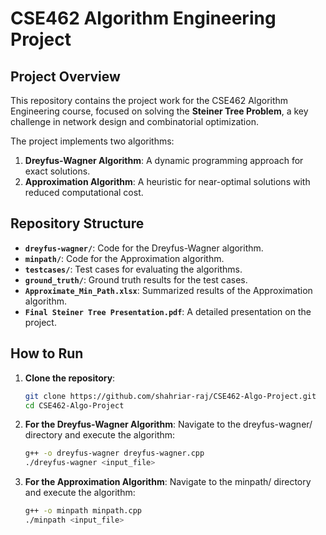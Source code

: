 # CSE462 Algorithm Engineering Project

## Project Overview

This repository contains the project work for the CSE462 Algorithm Engineering course, focused on solving the **Steiner Tree Problem**, a key challenge in network design and combinatorial optimization.

The project implements two algorithms:

1. **Dreyfus-Wagner Algorithm**: A dynamic programming approach for exact solutions.
2. **Approximation Algorithm**: A heuristic for near-optimal solutions with reduced computational cost.

## Repository Structure

- **`dreyfus-wagner/`**: Code for the Dreyfus-Wagner algorithm.
- **`minpath/`**: Code for the Approximation algorithm.
- **`testcases/`**: Test cases for evaluating the algorithms.
- **`ground_truth/`**: Ground truth results for the test cases.
- **`Approximate_Min_Path.xlsx`**: Summarized results of the Approximation algorithm.
- **`Final Steiner Tree Presentation.pdf`**: A detailed presentation on the project.

## How to Run

1. **Clone the repository**:

   ```bash
   git clone https://github.com/shahriar-raj/CSE462-Algo-Project.git
   cd CSE462-Algo-Project

2. **For the Dreyfus-Wagner Algorithm**:
   Navigate to the dreyfus-wagner/ directory and execute the algorithm:
   ```bash
   g++ -o dreyfus-wagner dreyfus-wagner.cpp
   ./dreyfus-wagner <input_file>

3. **For the Approximation Algorithm**:
   Navigate to the minpath/ directory and execute the algorithm:
   ```bash
   g++ -o minpath minpath.cpp
   ./minpath <input_file>
